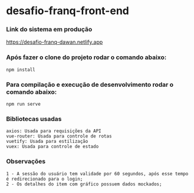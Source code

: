# desafio-franq-front-end

### Link do sistema em produção
https://desafio-franq-dawan.netlify.app

### Após fazer o clone do projeto rodar o comando abaixo:
```
npm install
```

### Para compilação e execução de desenvolvimento rodar o comando abaixo:
```
npm run serve
```

### Bibliotecas usadas
```
axios: Usada para requisições da API
vue-router: Usada para controle de rotas
vuetify: Usada para estilização
vuex: Usada para controle de estado
```

### Observações
```
1 - A sessão do usuário tem validade por 60 segundos, após esse tempo é redirecionado para o login;
2 - Os detalhes do item com gráfico possuem dados mockados;
```